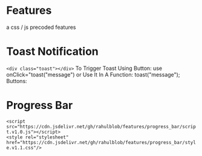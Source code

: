 # Features
a css / js precoded features
# Toast Notification
 ```<div class="toast"></div>```
To Trigger Toast Using Button: use onClick="toast("message") or Use It In A Function: toast("message");<br>
Buttons:<br>
# Progress Bar
```<script src="https://cdn.jsdelivr.net/gh/rahulblob/features/progress_bar/script.v1.0.js"></script>```<br>
```<style rel="stylesheet" href="https://cdn.jsdelivr.net/gh/rahulblob/features/progress_bar/style.v1.1.css"/>```
